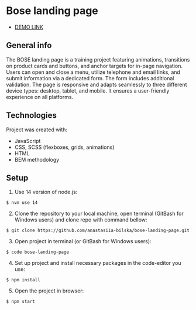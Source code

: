 # Bose landing page 

- [DEMO LINK](https://artyomwhite.github.io/BOSE-landing/)

## General info
The BOSE landing page is a training project featuring animations, transitions on product cards and buttons, and anchor targets for in-page navigation. Users can open and close a menu, utilize telephone and email links, and submit information via a dedicated form. The form includes additional validation. The page is responsive and adapts seamlessly to three different device types: desktop, tablet, and mobile. It ensures a user-friendly experience on all platforms.

## Technologies
Project was created with:
* JavaScript
* CSS, SCSS (flexboxes, grids, animations)
* HTML
* BEM methodology

## Setup
1. Use 14 version of node.js:
```
$ nvm use 14
```

2. Clone the repository to your local machine, open terminal (GitBash for Windows users) and clone repo with command bellow:
```
$ git clone https://github.com/anastasiia-bilska/bose-landing-page.git
```

3. Open project in terminal (or GitBash for Windows users):
```
$ code bose-landing-page
```

4. Set up project and install necessary packages in the code-editor you use:
```
$ npm install
```

5. Open the project in browser:
```
$ npm start
```
